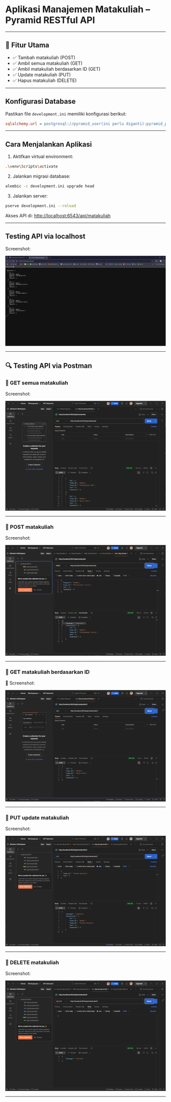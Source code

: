 #  Aplikasi Manajemen Matakuliah – Pyramid RESTful API
---

## 💠 Fitur Utama

* ✅ Tambah matakuliah (POST)
* ✅ Ambil semua matakuliah (GET)
* ✅ Ambil matakuliah berdasarkan ID (GET)
* ✅ Update matakuliah (PUT)
* ✅ Hapus matakuliah (DELETE)

---

## Konfigurasi Database

Pastikan file `development.ini` memiliki konfigurasi berikut:

```ini
sqlalchemy.url = postgresql://pyramid_user(ini perlu diganti):pyramid_pass(perlu diganti)@localhost:5432/pyramid_matakuliah
```

---

## Cara Menjalankan Aplikasi

1. Aktifkan virtual environment:

```bash
.\venv\Scripts\activate
```

2. Jalankan migrasi database:

```bash
alembic -c development.ini upgrade head
```

3. Jalankan server:

```bash
pserve development.ini --reload
```

Akses API di: [http://localhost:6543/api/matakuliah](http://localhost:6543/api/matakuliah)

---
## Testing API via localhost

Screenshot:

![GET](screenshot/localhost%20test.png)

---

## 🔍 Testing API via Postman

### 🔹 GET semua matakuliah

Screenshot:

![GET](screenshot/get%20all.png)

---

### 🔹 POST matakuliah

Screenshot:

![POST](screenshot/post.png)

---

### 🔹 GET matakuliah berdasarkan ID

📸 Screenshot:

![GET by ID](screenshot/get%20id%202.png)

---

### 🔹 PUT update matakuliah

Screenshot:

![PUT](screenshot/put%20id%202.png)

---

### 🔹 DELETE matakuliah

Screenshot:

![DELETE](screenshot/delete.png)

---
